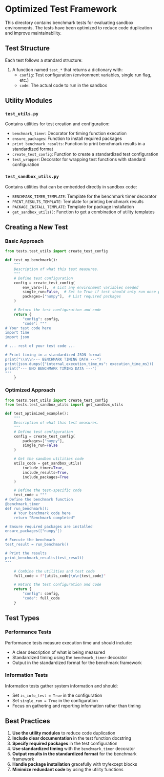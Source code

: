 # Optimized Test Framework

This directory contains benchmark tests for evaluating sandbox environments. The tests have been optimized to reduce code duplication and improve maintainability.

## Test Structure

Each test follows a standard structure:

1. A function named `test_*` that returns a dictionary with:
   - `config`: Test configuration (environment variables, single run flag, etc.)
   - `code`: The actual code to run in the sandbox

## Utility Modules

### `test_utils.py`

Contains utilities for test creation and configuration:

- `benchmark_timer`: Decorator for timing function execution
- `ensure_packages`: Function to install required packages
- `print_benchmark_results`: Function to print benchmark results in a standardized format
- `create_test_config`: Function to create a standardized test configuration
- `test_wrapper`: Decorator for wrapping test functions with standard configuration

### `test_sandbox_utils.py`

Contains utilities that can be embedded directly in sandbox code:

- `BENCHMARK_TIMER_TEMPLATE`: Template for the benchmark timer decorator
- `PRINT_RESULTS_TEMPLATE`: Template for printing benchmark results
- `PACKAGE_INSTALL_TEMPLATE`: Template for package installation
- `get_sandbox_utils()`: Function to get a combination of utility templates

## Creating a New Test

### Basic Approach

```python
from tests.test_utils import create_test_config

def test_my_benchmark():
    """
    Description of what this test measures.
    """
    # Define test configuration
    config = create_test_config(
        env_vars=[],  # List any environment variables needed
        single_run=False,  # Set to True if test should only run once per benchmark
        packages=["numpy"],  # List required packages
    )

    # Return the test configuration and code
    return {
        "config": config,
        "code": """
# Your test code here
import time
import json

# ... rest of your test code ...

# Print timing in a standardized JSON format
print("\\n\\n--- BENCHMARK TIMING DATA ---")
print(json.dumps({"internal_execution_time_ms": execution_time_ms}))
print("--- END BENCHMARK TIMING DATA ---")
"""
    }
```

### Optimized Approach

```python
from tests.test_utils import create_test_config
from tests.test_sandbox_utils import get_sandbox_utils

def test_optimized_example():
    """
    Description of what this test measures.
    """
    # Define test configuration
    config = create_test_config(
        packages=["numpy"],
        single_run=False
    )

    # Get the sandbox utilities code
    utils_code = get_sandbox_utils(
        include_timer=True,
        include_results=True,
        include_packages=True
    )

    # Define the test-specific code
    test_code = """
# Define the benchmark function
@benchmark_timer
def run_benchmark():
    # Your benchmark code here
    return "Benchmark completed"

# Ensure required packages are installed
ensure_packages(["numpy"])

# Execute the benchmark
test_result = run_benchmark()

# Print the results
print_benchmark_results(test_result)
"""

    # Combine the utilities and test code
    full_code = f"{utils_code}\n\n{test_code}"

    # Return the test configuration and code
    return {
        "config": config,
        "code": full_code
    }
```

## Test Types

### Performance Tests

Performance tests measure execution time and should include:

- A clear description of what is being measured
- Standardized timing using the `benchmark_timer` decorator
- Output in the standardized format for the benchmark framework

### Information Tests

Information tests gather system information and should:

- Set `is_info_test = True` in the configuration
- Set `single_run = True` in the configuration
- Focus on gathering and reporting information rather than timing

## Best Practices

1. **Use the utility modules** to reduce code duplication
2. **Include clear documentation** in the test function docstring
3. **Specify required packages** in the test configuration
4. **Use standardized timing** with the `benchmark_timer` decorator
5. **Output results in the standardized format** for the benchmark framework
6. **Handle package installation** gracefully with try/except blocks
7. **Minimize redundant code** by using the utility functions